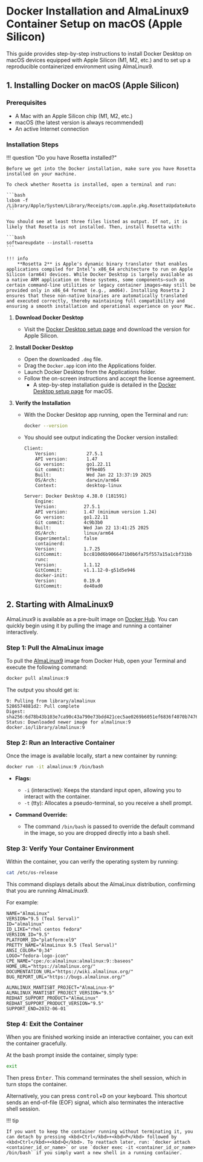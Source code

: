 # Docker Installation and AlmaLinux9 Container Setup on macOS (Apple Silicon)

This guide provides step-by-step instructions to install Docker Desktop on macOS devices equipped with Apple Silicon (M1, M2, etc.) and to set up a reproducible containerized environment using AlmaLinux9.


## 1. Installing Docker on macOS (Apple Silicon) 

### Prerequisites 


- A Mac with an Apple Silicon chip (M1, M2, etc.)
- macOS (the latest version is always recommended)
- An active Internet connection

### Installation Steps 

!!! question "Do you have Rosetta installed?"

    Before we get into the Docker installation, make sure you have Rosetta installed on your machine.
    
    To check whether Rosetta is installed, open a terminal and run:
    
    ```bash
    lsbom -f /Library/Apple/System/Library/Receipts/com.apple.pkg.RosettaUpdateAuto.bom
    ```
    
    You should see at least three files listed as output. If not, it is likely that Rosetta is not installed. Then, install Rosetta with:
    
    ```bash
    softwareupdate --install-rosetta
    ```

    !!! info
        **Rosetta 2** is Apple's dynamic binary translator that enables applications compiled for Intel’s x86_64 architecture to run on Apple Silicon (arm64) devices. While Docker Desktop is largely available as a native ARM application on these systems, some components—such as certain command-line utilities or legacy container images—may still be provided only in x86_64 format (e.g., amd64). Installing Rosetta 2 ensures that these non-native binaries are automatically translated and executed correctly, thereby maintaining full compatibility and ensuring a smooth installation and operational experience on your Mac.


1. **Download Docker Desktop** 
      - Visit the [Docker Desktop setup page](https://docs.docker.com/desktop/setup/install/mac-install/) and download the version for Apple Silicon.

2. **Install Docker Desktop**
      - Open the downloaded `.dmg` file.
      - Drag the `Docker.app` icon into the Applications folder.
      - Launch Docker Desktop from the Applications folder.
      - Follow the on-screen instructions and accept the license agreement.
        - A step-by-step installation guide is detailed in the [Docker Desktop setup page](https://docs.docker.com/desktop/setup/install/mac-install/#install-and-run-docker-desktop-on-mac) for macOS.


3. **Verify the Installation** 
    - With the Docker Desktop app running, open the Terminal and run:

        ```bash
        docker --version
        ```

    - You should see output indicating the Docker version installed:

        ```
        Client:
            Version:           27.5.1
            API version:       1.47
            Go version:        go1.22.11
            Git commit:        9f9e405
            Built:             Wed Jan 22 13:37:19 2025
            OS/Arch:           darwin/arm64
            Context:           desktop-linux

        Server: Docker Desktop 4.38.0 (181591)
            Engine:
            Version:          27.5.1
            API version:      1.47 (minimum version 1.24)
            Go version:       go1.22.11
            Git commit:       4c9b3b0
            Built:            Wed Jan 22 13:41:25 2025
            OS/Arch:          linux/arm64
            Experimental:     false
            containerd:
            Version:          1.7.25
            GitCommit:        bcc810d6b9066471b0b6fa75f557a15a1cbf31bb
            runc:
            Version:          1.1.12
            GitCommit:        v1.1.12-0-g51d5e946
            docker-init:
            Version:          0.19.0
            GitCommit:        de40ad0
        ```

## 2. Starting with AlmaLinux9

AlmaLinux9 is available as a pre-built image on [Docker Hub](https://hub.docker.com/). You can quickly begin using it by pulling the image and running a container interactively.

### Step 1: Pull the AlmaLinux image

To pull the [AlmaLinux9](https://hub.docker.com/r/almalinux/9-base) image from Docker Hub, open your Terminal and execute the following command:

```bash
docker pull almalinux:9
```

The output you should get is:

```
9: Pulling from library/almalinux
5286574881d2: Pull complete 
Digest: sha256:6d78b43b103e7ca90c43a790e73bdd421cec5ae0269b6051ef6836f4070b7476
Status: Downloaded newer image for almalinux:9
docker.io/library/almalinux:9
```

### Step 2: Run an Interactive Container

Once the image is available locally, start a new container by running:

```bash
docker run -it almalinux:9 /bin/bash
```

- **Flags:**
    - `-i` (interactive): Keeps the standard input open, allowing you to interact with the container.
    - `-t` (tty): Allocates a pseudo-terminal, so you receive a shell prompt.

- **Command Override:** 
    - The command `/bin/bash` is passed to override the default command in the image, so you are dropped directly into a bash shell.


### Step 3: Verify Your Container Environment

Within the container, you can verify the operating system by running:

```bash
cat /etc/os-release
```

This command displays details about the AlmaLinux distribution, confirming that you are running AlmaLinux9.

For example:

```
NAME="AlmaLinux"
VERSION="9.5 (Teal Serval)"
ID="almalinux"
ID_LIKE="rhel centos fedora"
VERSION_ID="9.5"
PLATFORM_ID="platform:el9"
PRETTY_NAME="AlmaLinux 9.5 (Teal Serval)"
ANSI_COLOR="0;34"
LOGO="fedora-logo-icon"
CPE_NAME="cpe:/o:almalinux:almalinux:9::baseos"
HOME_URL="https://almalinux.org/"
DOCUMENTATION_URL="https://wiki.almalinux.org/"
BUG_REPORT_URL="https://bugs.almalinux.org/"

ALMALINUX_MANTISBT_PROJECT="AlmaLinux-9"
ALMALINUX_MANTISBT_PROJECT_VERSION="9.5"
REDHAT_SUPPORT_PRODUCT="AlmaLinux"
REDHAT_SUPPORT_PRODUCT_VERSION="9.5"
SUPPORT_END=2032-06-01
```

### Step 4: Exit the Container

When you are finished working inside an interactive container, you can exit the container gracefully.


At the bash prompt inside the container, simply type:

```bash
exit
```

Then press <kbd>Enter</kbd>. This command terminates the shell session, which in turn stops the container.

Alternatively, you can press <kbd>control</kbd>+<kbd>D</kbd> on your keyboard. This shortcut sends an end-of-file (EOF) signal, which also terminates the interactive shell session.

!!! tip 
    
    If you want to keep the container running without terminating it, you can detach by pressing <kbd>Ctrl</kbd>+<kbd>P</kbd> followed by <kbd>Ctrl</kbd>+<kbd>Q</kbd>. To reattach later, run: `docker attach <container_id_or_name>` or use `docker exec -it <container_id_or_name> /bin/bash` if you simply want a new shell in a running container.